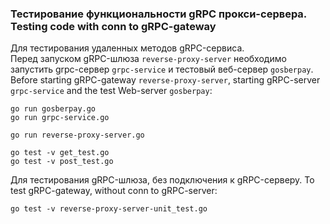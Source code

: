 ### Тестирование функциональности gRPC прокси-сервера. Testing code with conn to gRPC-gateway          
  
Для тестирования удаленных методов gRPC-сервиса.  
Перед запуском gRPC-шлюза `reverse-proxy-server` необходимо запустить grpc-сервер `grpc-service` и тестовый веб-сервер `gosberpay`.   
Before starting gRPC-gateway `reverse-proxy-server`, starting gRPC-server `grpc-service` and the test Web-server `gosberpay`:       

```shell script
go run gosberpay.go
go run grpc-service.go

go run reverse-proxy-server.go

go test -v get_test.go
go test -v post_test.go
```

Для тестирования gRPC-шлюза, без подключения к gRPC-серверу. To test gRPC-gateway, without conn to gRPC-server:     
       
```shell script
go test -v reverse-proxy-server-unit_test.go
```  





